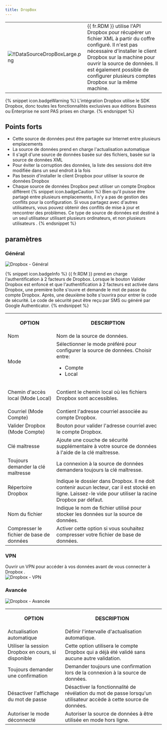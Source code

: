 ```yaml
---
title: DropBox
---
```

<table>
	<tr>
		<td>

![!!DataSourceDropBoxLarge.png](/img/common/DataSourceDropBoxLarge.png) 
		</td>
		<td>
{{ fr.RDM }} utilise l&apos;API Dropbox pour récupérer un fichier XML à partir du coffre configuré. Il n&apos;est pas nécessaire d&apos;installer le client Dropbox sur la machine pour ouvrir la source de données. Il est également possible de configurer plusieurs comptes Dropbox sur la même machine. 
		</td>
	</tr>
</table>

{% snippet icon.badgeWarning %} 
L&apos;intégration Dropbox utilise le SDK Dropbox, donc toutes les fonctionnalités exclusives aux éditions Business ou Enterprise ne sont PAS prises en charge. 
{% endsnippet %}
 
## Points forts 

* Cette source de données peut être partagée sur Internet entre plusieurs emplacements 
* La source de données prend en charge l&apos;actualisation automatique 
* Il s&apos;agit d&apos;une source de données basée sur des fichiers, basée sur la source de données XML 
* Pour éviter la corruption des données, la liste des sessions doit être modifiée dans un seul endroit à la fois 
* Pas besoin d&apos;installer le client Dropbox pour utiliser la source de données Dropbox 
* Chaque source de données Dropbox peut utiliser un compte Dropbox différent 
{% snippet icon.badgeCaution %} 
Bien qu&apos;il puisse être partagé entre plusieurs emplacements, il n&apos;y a pas de gestion des conflits pour la configuration. Si vous partagez avec d&apos;autres utilisateurs, vous pouvez obtenir des conflits de mise à jour et rencontrer des problèmes. Ce type de source de données est destiné à un seul utilisateur utilisant plusieurs ordinateurs, et non plusieurs utilisateurs . 
{% endsnippet %}
 
## paramètres 

### Général 

![Dropbox - Général](/img/fr/rdm/windows/clip10808.png) 

{% snippet icon.badgeInfo %} 
{{ fr.RDM }} prend en charge l&apos;authentification à 2 facteurs de Dropbox. Lorsque le bouton Valider Dropbox est enfoncé et que l&apos;authentification à 2 facteurs est activée dans Dropbox, une première boîte s&apos;ouvre et demande le mot de passe du compte Dropbox. Après, une deuxième boîte s&apos;ouvrira pour entrer le code de sécurité. Le code de sécurité peut être reçu par SMS ou généré par Google Authenticator. 
{% endsnippet %}
 
<table>
	<tr>
		<th>

OPTION 
		</th>
		<th>
DESCRIPTION 
		</th>
	</tr>
	<tr>
		<td>
Nom 
		</td>
		<td>
Nom de la source de données. 
		</td>
	</tr>
	<tr>
		<td>
Mode 
		</td>
		<td>
Sélectionner le mode préféré pour configurer la source de données. Choisir entre:  

* Compte 
* Local 
		</td>
	</tr>
	<tr>
		<td>
Chemin d&apos;accès local (Mode Local) 
		</td>
		<td>
Contient le chemin local où les fichiers Dropbox sont accessibles. 
		</td>
	</tr>
	<tr>
		<td>
Courriel (Mode Compte) 
		</td>
		<td>
Contient l&apos;adresse courriel associée au compte Dropbox. 
		</td>
	</tr>
	<tr>
		<td>
Valider Dropbox (Mode Compte) 
		</td>
		<td>
Bouton pour valider l&apos;adresse courriel avec le compte Dropbox. 
		</td>
	</tr>
	<tr>
		<td>
Clé maîtresse 
		</td>
		<td>
Ajoute une couche de sécurité supplémentaire à votre source de données à l&apos;aide de la clé maîtresse. 
		</td>
	</tr>
	<tr>
		<td>
Toujours demander la clé maîtresse 
		</td>
		<td>
La connexion à la source de données demandera toujours la clé maîtresse. 
		</td>
	</tr>
	<tr>
		<td>
Répertoire Dropbox 
		</td>
		<td>
Indique le dossier dans Dropbox. Il ne doit contenir aucun lecteur, car il est stocké en ligne. Laissez-le vide pour utiliser la racine Dropbox par défaut. 
		</td>
	</tr>
	<tr>
		<td>
Nom du fichier 
		</td>
		<td>
Indique le nom de fichier utilisé pour stocker les données sur la source de données. 
		</td>
	</tr>
	<tr>
		<td>
Compresser le fichier de base de données 
		</td>
		<td>
Activer cette option si vous souhaitez compresser votre fichier de base de données. 
		</td>
	</tr>
</table>

### VPN 

Ouvrir un VPN pour accéder à vos données avant de vous connecter à Dropbox .  
![Dropbox - VPN](/img/fr/rdm/windows/DropboxVPN.png) 

### Avancée 

![Dropbox - Avancée](/img/fr/rdm/windows/clip10809.png) 

<table>
	<tr>
		<th>
		
OPTION 
		</th>
		<th>
DESCRIPTION 
		</th>
	</tr>
	<tr>
		<td>
Actualisation automatique 
		</td>
		<td>
Définir l&apos;intervalle d&apos;actualisation automatique. 
		</td>
	</tr>
	<tr>
		<td>
Utiliser la session Dropbox en cours, si disponible 
		</td>
		<td>
Cette option utilisera le compte Dropbox qui a déjà été validé sans aucune autre validation. 
		</td>
	</tr>
	<tr>
		<td>
Toujours demander une confirmation 
		</td>
		<td>
Demander toujours une confirmation lors de la connexion à la source de données. 
		</td>
	</tr>
	<tr>
		<td>
Désactiver l&apos;affichage du mot de passe 
		</td>
		<td>
Désactiver la fonctionnalité de révélation du mot de passe lorsqu&apos;un utilisateur accède à cette source de données. 
		</td>
	</tr>
	<tr>
		<td>
Autoriser le mode déconnecté 
		</td>
		<td>
Autoriser la source de données à être utilisée en mode hors ligne. 
		</td>
	</tr>
</table>


